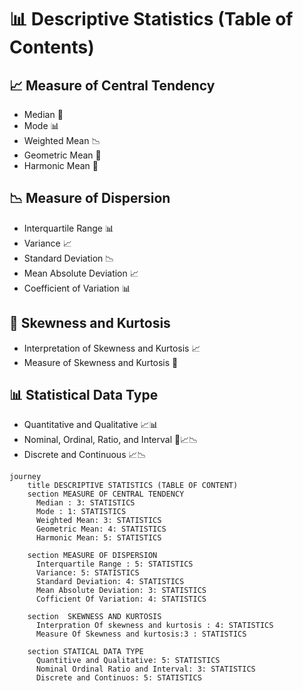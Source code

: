 # 📊 Descriptive Statistics (Table of Contents)

## 📈 Measure of Central Tendency
- Median 📏
- Mode 📊
- Weighted Mean 📉
- Geometric Mean 📐
- Harmonic Mean 🧮

## 📉 Measure of Dispersion
- Interquartile Range 📊
- Variance 📈
- Standard Deviation 📉
- Mean Absolute Deviation 📈
- Coefficient of Variation 📊

## 📣 Skewness and Kurtosis
- Interpretation of Skewness and Kurtosis 📈
- Measure of Skewness and Kurtosis 📏

## 📊 Statistical Data Type
- Quantitative and Qualitative 📈📊
- Nominal, Ordinal, Ratio, and Interval 📏📈📉
- Discrete and Continuous 📈📉


```mermaid
journey 
    title DESCRIPTIVE STATISTICS (TABLE OF CONTENT)
    section MEASURE OF CENTRAL TENDENCY
      Median : 3: STATISTICS
      Mode : 1: STATISTICS
      Weighted Mean: 3: STATISTICS
      Geometric Mean: 4: STATISTICS
      Harmonic Mean: 5: STATISTICS
      
    section MEASURE OF DISPERSION
      Interquartile Range : 5: STATISTICS
      Variance: 5: STATISTICS
      Standard Deviation: 4: STATISTICS
      Mean Absolute Deviation: 3: STATISTICS
      Cofficient Of Variation: 4: STATISTICS

    section  SKEWNESS AND KURTOSIS
      Interpration Of skewness and kurtosis : 4: STATISTICS
      Measure Of Skewness and kurtosis:3 : STATISTICS

    section STATICAL DATA TYPE
      Quantitive and Qualitative: 5: STATISTICS
      Nominal Ordinal Ratio and Interval: 3: STATISTICS
      Discrete and Continuos: 5: STATISTICS
```
